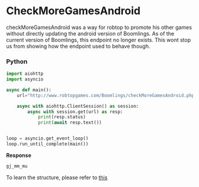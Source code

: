 # CheckMoreGamesAndroid

checkMoreGamesAndroid was a way for robtop to promote his other games without directly updating the android version of Boomlings. As of the current version of Boomlings, this endpoint no longer exists. This wont stop us from showing how the endpoint used to behave though.

<!-- tabs:start -->

### **Python**

```py
import aiohttp
import asyncio

async def main():
    url="http://www.robtopgames.com/Boomlings/checkMoreGamesAndroid.php"

    async with aiohttp.ClientSession() as session:
        async with session.get(url) as resp:
            print(resp.status)
            print(await resp.text())


loop = asyncio.get_event_loop()
loop.run_until_complete(main())
```

**Response**
```py
gj_mm_mu
```

<!-- tabs:end -->

To learn the structure, please refer to [this](/resources/server/promo.md)